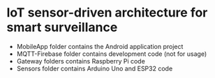 # IoT sensor-driven architecture for smart surveillance 
* MobileApp folder contains the Android application project
* MQTT-Firebase folder contains development code (not for usage)
* Gateway folders contains Raspberry Pi code
* Sensors folder contains Arduino Uno and ESP32 code

